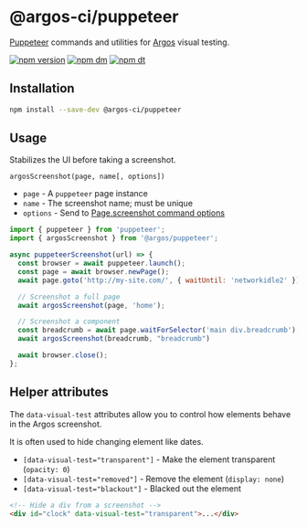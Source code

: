 # @argos-ci/puppeteer

[Puppeteer](https://pptr.dev/) commands and utilities for [Argos](https://argos-ci.com) visual testing.

[![npm version](https://img.shields.io/npm/v/@argos-ci/puppeteer.svg)](https://www.npmjs.com/package/@argos-ci/puppeteer)
[![npm dm](https://img.shields.io/npm/dm/@argos-ci/puppeteer.svg)](https://www.npmjs.com/package/@argos-ci/puppeteer)
[![npm dt](https://img.shields.io/npm/dt/@argos-ci/puppeteer.svg)](https://www.npmjs.com/package/@argos-ci/puppeteer)

## Installation

```sh
npm install --save-dev @argos-ci/puppeteer
```

## Usage

Stabilizes the UI before taking a screenshot.

`argosScreenshot(page, name[, options])`

- `page` - A `puppeteer` page instance
- `name` - The screenshot name; must be unique
- `options` - Send to [Page.screenshot command options](https://pptr.dev/next/api/puppeteer.page.screenshot/)

```js
import { puppeteer } from 'puppeteer';
import { argosScreenshot } from '@argos/puppeteer';

async puppeteerScreenshot(url) => {
  const browser = await puppeteer.launch();
  const page = await browser.newPage();
  await page.goto('http://my-site.com/', { waitUntil: 'networkidle2' });

  // Screenshot a full page
  await argosScreenshot(page, 'home');

  // Screenshot a component
  const breadcrumb = await page.waitForSelector('main div.breadcrumb');
  await argosScreenshot(breadcrumb, "breadcrumb")

  await browser.close();
};
```

## Helper attributes

The `data-visual-test` attributes allow you to control how elements behave in the Argos screenshot.

It is often used to hide changing element like dates.

- `[data-visual-test="transparent"]` - Make the element transparent (`opacity: 0`)
- `[data-visual-test="removed"]` - Remove the element (`display: none`)
- `[data-visual-test="blackout"]` - Blacked out the element

```html
<!-- Hide a div from a screenshot -->
<div id="clock" data-visual-test="transparent">...</div>
```
